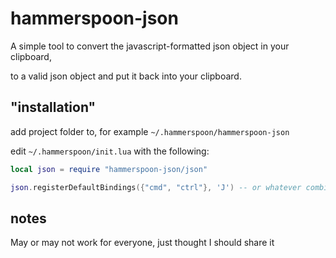# hammerspoon-json

A simple tool to convert the javascript-formatted json object in your clipboard,

to a valid json object and put it back into your clipboard.

## "installation"

add project folder to, for example `~/.hammerspoon/hammerspoon-json`

edit `~/.hammerspoon/init.lua` with the following:

```lua
local json = require "hammerspoon-json/json"

json.registerDefaultBindings({"cmd", "ctrl"}, 'J') -- or whatever combination you want
```

## notes

May or may not work for everyone, just thought I should share it
